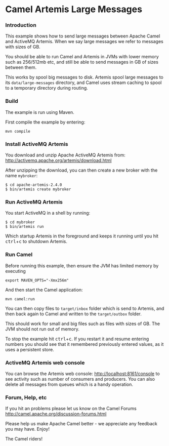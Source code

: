 # Camel Artemis Large Messages

### Introduction

This example shows how to send large messages between Apache Camel and ActiveMQ Artemis.
When we say large messages we refer to messages with sizes of GB.

You should be able to run Camel and Artemis in JVMs with lower memory such as 256/512mb etc, and
still be able to send messages in GB of sizes between them.

This works by spool big messages to disk. Artemis spool large messages to its `data/large-messages`
directory, and Camel uses stream caching to spool to a temporary directory during routing.

### Build

The example is run using Maven.

First compile the example by entering:

    mvn compile

### Install ActiveMQ Artemis

You download and unzip Apache ActiveMQ Artemis from: http://activemq.apache.org/artemis/download.html

After unzipping the download, you can then create a new broker with the name `mybroker`:

    $ cd apache-artemis-2.4.0 
    $ bin/artemis create mybroker

### Run ActiveMQ Artemis

You start ActiveMQ in a shell by running:

    $ cd mybroker
    $ bin/artemis run

Which startup Artemis in the foreground and keeps it running until you hit <kbd>ctrl</kbd>+<kbd>c</kbd>
to shutdown Artemis.

### Run Camel

Before running this example, then ensure the JVM has limited memory by executing

    export MAVEN_OPTS="-Xmx256m"

And then start the Camel application:

    mvn camel:run

You can then copy files to `target/inbox` folder which is send to Artemis, and then
back again to Camel and written to the `target/outbox` folder.

This should work for small and big files such as files with sizes of GB.
The JVM should not run out of memory.

To stop the example hit <kbd>ctrl</kbd>+<kbd>c</kbd>.  If you restart it and resume
entering numbers you should see that it remembered previously entered values, as it
uses a persistent store.

### ActiveMQ Artemis web console

You can browse the Artemis web console: <http://localhost:8161/console> 
to see activity such as number of consumers and producers.
You can also delete all messages from queues which is a handy operation.


### Forum, Help, etc

If you hit an problems please let us know on the Camel Forums
	<http://camel.apache.org/discussion-forums.html>

Please help us make Apache Camel better - we appreciate any feedback you may
have.  Enjoy!


The Camel riders!
